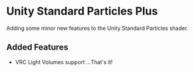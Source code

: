 # Unity Standard Particles Plus
Adding some minor new features to the Unity Standard Particles shader.

## Added Features
* VRC Light Volumes support
...That's it!

